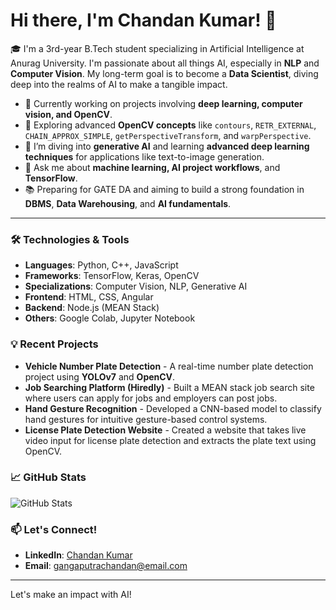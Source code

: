 # Hi there, I'm Chandan Kumar! 👋

🎓 I'm a 3rd-year B.Tech student specializing in Artificial Intelligence at Anurag University. I'm passionate about all things AI, especially in **NLP** and **Computer Vision**. My long-term goal is to become a **Data Scientist**, diving deep into the realms of AI to make a tangible impact.

- 🔭 Currently working on projects involving **deep learning, computer vision, and OpenCV**.
- 🌱 Exploring advanced **OpenCV concepts** like `contours`, `RETR_EXTERNAL`, `CHAIN_APPROX_SIMPLE`, `getPerspectiveTransform`, and `warpPerspective`.
- 🧠 I’m diving into **generative AI** and learning **advanced deep learning techniques** for applications like text-to-image generation.
- 💬 Ask me about **machine learning, AI project workflows**, and **TensorFlow**.
- 📚 Preparing for GATE DA and aiming to build a strong foundation in **DBMS**, **Data Warehousing**, and **AI fundamentals**.

---

### 🛠️ Technologies & Tools

- **Languages**: Python, C++, JavaScript
- **Frameworks**: TensorFlow, Keras, OpenCV
- **Specializations**: Computer Vision, NLP, Generative AI
- **Frontend**: HTML, CSS, Angular
- **Backend**: Node.js (MEAN Stack)
- **Others**: Google Colab, Jupyter Notebook

### 💡 Recent Projects

- **Vehicle Number Plate Detection** - A real-time number plate detection project using **YOLOv7** and **OpenCV**.
- **Job Searching Platform (Hiredly)** - Built a MEAN stack job search site where users can apply for jobs and employers can post jobs.
- **Hand Gesture Recognition** - Developed a CNN-based model to classify hand gestures for intuitive gesture-based control systems.
- **License Plate Detection Website** - Created a website that takes live video input for license plate detection and extracts the plate text using OpenCV.

### 📈 GitHub Stats

![GitHub Stats](https://github-readme-stats.vercel.app/api?username=chandankumar123456&show_icons=true&theme=radical)

### 📫 Let's Connect!

- **LinkedIn**: [Chandan Kumar](https://www.linkedin.com/in/vanjarapuchandan)
- **Email**: gangaputrachandan@email.com

---

Let's make an impact with AI!

